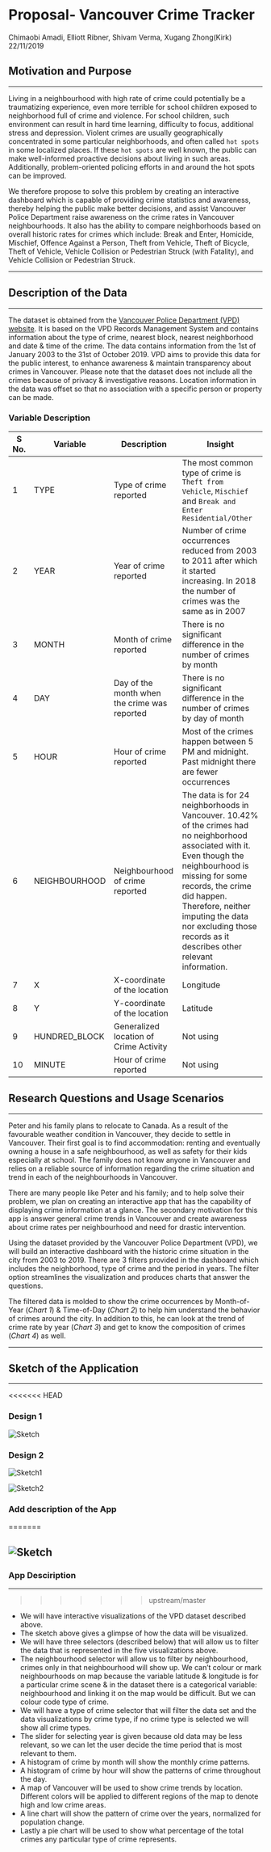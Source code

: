 Proposal- Vancouver Crime Tracker
================
Chimaobi Amadi, Elliott Ribner, Shivam Verma, Xugang Zhong(Kirk)
22/11/2019

## Motivation and Purpose

-----

Living in a neighbourhood with high rate of crime could potentially be a traumatizing experience, even more terrible for school children exposed to neighborhood full of crime and violence. For school children, such environment can result in hard time learning, difficulty to focus, additional stress and depression. Violent crimes are usually geographically concentrated in some particular neighborhoods, and often called `hot spots` in some localized places. If these `hot spots` are well known, the public can make well-informed proactive decisions about living in such areas. Additionally, problem-oriented policing efforts in and around the hot spots can be improved.

We therefore propose to solve this problem by creating an interactive dashboard which is capable of providing crime statistics and awareness, thereby helping the public make better decisions, and assist Vancouver Police Department raise awareness on the crime rates in Vancouver neighbourhoods.  It also has the ability to compare neighborhoods based on overall historic rates for crimes which include: Break and Enter, Homicide, Mischief, Offence Against a Person, Theft from Vehicle, Theft of Bicycle, Theft of Vehicle, Vehicle Collision or Pedestrian Struck (with Fatality),  and Vehicle Collision or Pedestrian Struck.

-----

## Description of the Data

-----

The dataset is obtained from the [Vancouver Police Department (VPD)
website](https://geodash.vpd.ca/opendata/). It is based on the VPD
Records Management System and contains information about the type of
crime, nearest block, nearest neighborhood and date & time of the crime.
The data contains information from the 1st of January 2003 to the 31st
of October 2019. VPD aims to provide this data for the public interest,
to enhance awareness & maintain transparency about crimes in Vancouver.
Please note that the dataset does not include all the crimes because of
privacy & investigative reasons. Location information in the data was
offset so that no association with a specific person or property can be
made.

### Variable Description

| S No. | Variable       | Description                                  | Insight                                                                                                                                                                                                                                                                                                   |
| ----- | -------------- | -------------------------------------------- | --------------------------------------------------------------------------------------------------------------------------------------------------------------------------------------------------------------------------------------------------------------------------------------------------------- |
| 1     | TYPE           | Type of crime reported                       | The most common type of crime is `Theft from Vehicle`, `Mischief` and `Break and Enter Residential/Other`                                                                                                                                                                                                 |
| 2     | YEAR           | Year of crime reported                       | Number of crime occurrences reduced from 2003 to 2011 after which it started increasing. In 2018 the number of crimes was the same as in 2007                                                                                                                                                             |
| 3     | MONTH          | Month of crime reported                      | There is no significant difference in the number of crimes by month                                                                                                                                                                                                                                       |
| 4     | DAY            | Day of the month when the crime was reported | There is no significant difference in the number of crimes by day of month                                                                                                                                                                                                                                |
| 5     | HOUR           | Hour of crime reported                       | Most of the crimes happen between 5 PM and midnight. Past midnight there are fewer occurrences                                                                                                                                                                                                            |
| 6     | NEIGHBOURHOOD  | Neighbourhood of crime reported              | The data is for 24 neighborhoods in Vancouver. 10.42% of the crimes had no neighborhood associated with it. Even though the neighbourhood is missing for some records, the crime did happen. Therefore, neither imputing the data nor excluding those records as it describes other relevant information. |
| 7     | X              | X-coordinate of the location                 | Longitude                                                                                                                                                                                                                                                                                                 |
| 8     | Y              | Y-coordinate of the location                 | Latitude                                                                                                                                                                                                                                                                                                  |
| 9     | HUNDRED\_BLOCK | Generalized location of Crime Activity       | Not using                                                                                                                                                                                                                                                                                                 |
| 10    | MINUTE         | Hour of crime reported                       | Not using                                                                                                                                                                                                                                                                                                 |

## Research Questions and Usage Scenarios

-----

Peter and his family plans to relocate to Canada. As a result of the
favourable weather condition in Vancouver, they decide to settle in
Vancouver. Their first goal is to find accommodation: renting and
eventually owning a house in a safe neighbourhood, as well as safety for
their kids especially at school. The family does not know anyone in
Vancouver and relies on a reliable source of information regarding the
crime situation and trend in each of the neighbourhoods in Vancouver.

There are many people like Peter and his family; and to help solve their
problem, we plan on creating an interactive app that has the capability
of displaying crime information at a glance. The secondary motivation
for this app is answer general crime trends in Vancouver and create
awareness about crime rates per neighbourhood and need for drastic
intervention.

Using the dataset provided by the Vancouver Police Department (VPD), we
will build an interactive dashboard with the historic crime situation in
the city from 2003 to 2019. There are 3 filters provided in the
dashboard which includes the neighborhood, type of crime and the period
in years. The filter option streamlines the visualization and produces
charts that answer the questions.

The filtered data is molded to show the crime occurrences by
Month-of-Year (*Chart 1*) & Time-of-Day (*Chart 2*) to help him
understand the behavior of crimes around the city. In addition to this,
he can look at the trend of crime rate by year (*Chart 3*) and get to
know the composition of crimes (*Chart 4*) as
well.

-----

## Sketch of the Application

-----
<<<<<<< HEAD
### Design 1
![Sketch](https://raw.githubusercontent.com/vermashivam679/DSCI_532_Group114_SKEC/master/Img/sketch.png "Crime Information by Vancouver Neighbourhood")

### Design 2
![Sketch1](https://github.com/chuusan/DSCI_532_Group114_SKEC/blob/master/Img/sketch2.png)

![Sketch2](https://github.com/chuusan/DSCI_532_Group114_SKEC/blob/master/Img/sketch3.png)
### Add description of the App
=======

## ![Sketch](https://raw.githubusercontent.com/vermashivam679/DSCI_532_Group114_SKEC/master/Img/sketch.png "Crime Information by Vancouver Neighbourhood")

### App Desciription

-----
>>>>>>> upstream/master

  - We will have interactive visualizations of the VPD dataset described
    above.
  - The sketch above gives a glimpse of how the data will be visualized.
  - We will have three selectors (described below) that will allow us to
    filter the data that is represented in the five visualizations
    above.
  - The neighbourhood selector will allow us to filter by neighbourhood,
    crimes only in that neighbourhood will show up. We can’t colour or
    mark neighbourhoods on map because the variable latitude & longitude
    is for a particular crime scene & in the dataset there is a
    categorical variable: neighbourhood and linking it on the map would
    be difficult. But we can colour code type of crime.
  - We will have a type of crime selector that will filter the data set
    and the data visualizations by crime type, if no crime type is
    selected we will show all crime types.
  - The slider for selecting year is given because old data may be less
    relevant, so we can let the user decide the time period that is most
    relevant to them.
  - A histogram of crime by month will show the monthly crime patterns.
  - A histogram of crime by hour will show the patterns of crime
    throughout the day.
  - A map of Vancouver will be used to show crime trends by location.
    Different colors will be applied to different regions of the map to
    denote high and low crime areas.
  - A line chart will show the pattern of crime over the years,
    normalized for population change.
  - Lastly a pie chart will be used to show what percentage of the total
    crimes any particular type of crime represents.
